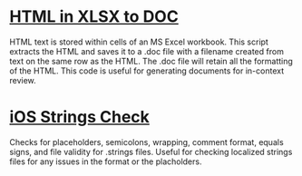 # [HTML in XLSX to DOC](https://github.com/nl10n/easy-loc/blob/master/html_to_doc_public.py)

HTML text is stored within cells of an MS Excel workbook. This script extracts the HTML and saves it to a .doc file with a filename created from text on the same row as the HTML. The .doc file will retain all the formatting of the HTML. This code is useful for generating documents for in-context review.
# [iOS Strings Check](https://github.com/nl10n/easy-loc/blob/master/ios_strings_check_public.py)

Checks for placeholders, semicolons, wrapping, comment format, equals signs, and file validity for .strings files. Useful for checking localized strings files for any issues in the format or the placholders.
